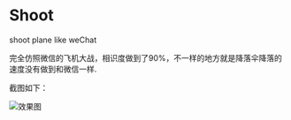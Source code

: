 Shoot
=====

shoot  plane  like  weChat

完全仿照微信的飞机大战，相识度做到了90%，不一样的地方就是降落伞降落的速度没有做到和微信一样.

截图如下：


![效果图](http://github.com/likebamboo/Shoot/raw/master/images/********.png)
